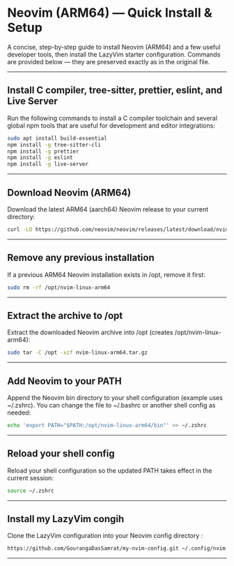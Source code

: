 # Neovim (ARM64) — Quick Install & Setup

A concise, step-by-step guide to install Neovim (ARM64) and a few useful developer tools, then install the LazyVim starter configuration. Commands are provided below — they are preserved exactly as in the original file.

---

## Install C compiler, tree-sitter, prettier, eslint, and Live Server

Run the following commands to install a C compiler toolchain and several global npm tools that are useful for development and editor integrations:

```bash
sudo apt install build-essential
npm install -g tree-sitter-cli
npm install -g prettier
npm install -g eslint
npm install -g live-server
```

---

## Download Neovim (ARM64)

Download the latest ARM64 (aarch64) Neovim release to your current directory:

```bash
curl -LO https://github.com/neovim/neovim/releases/latest/download/nvim-linux-arm64.tar.gz
```

---

## Remove any previous installation

If a previous ARM64 Neovim installation exists in /opt, remove it first:

```bash
sudo rm -rf /opt/nvim-linux-arm64
```

---

## Extract the archive to /opt

Extract the downloaded Neovim archive into /opt (creates /opt/nvim-linux-arm64):

```bash
sudo tar -C /opt -xzf nvim-linux-arm64.tar.gz
```

---

## Add Neovim to your PATH

Append the Neovim bin directory to your shell configuration (example uses ~/.zshrc). You can change the file to ~/.bashrc or another shell config as needed:

```bash
echo 'export PATH="$PATH:/opt/nvim-linux-arm64/bin"' >> ~/.zshrc
```

---

## Reload your shell config

Reload your shell configuration so the updated PATH takes effect in the current session:

```bash
source ~/.zshrc
```

---

## Install my LazyVim congih

Clone the LazyVim configuration into your Neovim config directory :

```bash
https://github.com/GourangaDasSamrat/my-nvim-config.git ~/.config/nvim
```

---
